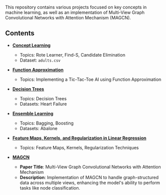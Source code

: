 
This repository contains various projects focused on key concepts in machine learning, as well as an implementation of Multi-View Graph Convolutional Networks with Attention Mechanism (MAGCN).

## Contents

- **[Concept Learning](https://github.com/itsatefe/Machine-Learning/tree/master/Concept-Learning)**
  - Topics: Rote Learner, Find-S, Candidate Elimination
  - Dataset: `adults.csv`

- **[Function Approximation](https://github.com/itsatefe/Machine-Learning/tree/master/Function-Approximation)**
  - Topics: Implementing a Tic-Tac-Toe AI using Function Approximation

- **[Decision Trees](https://github.com/itsatefe/Machine-Learning/tree/master/Decision-Tree)**
  - Topics: Decision Trees
  - Datasets: Heart Failure

- **[Ensemble Learning](https://github.com/itsatefe/Machine-Learning/tree/master/Ensemble-Learning)**
  - Topics: Bagging, Boosting
  - Datasets: Abalone

- **[Feature Maps, Kernels, and Regularization in Linear Regression](https://github.com/itsatefe/Machine-Learning/tree/master/Feature_Maps-Kernels_Regularization)**
  - Topics: Feature Maps, Kernels, Regularization Techniques

- **[MAGCN](https://github.com/itsatefe/Machine-Learning/tree/master/Multi-View-GCN)**
  - **Paper Title**: Multi-View Graph Convolutional Networks with Attention Mechanism
  - **Description**: Implementation of MAGCN to handle graph-structured data across multiple views, enhancing the model's ability to perform tasks like node classification.

